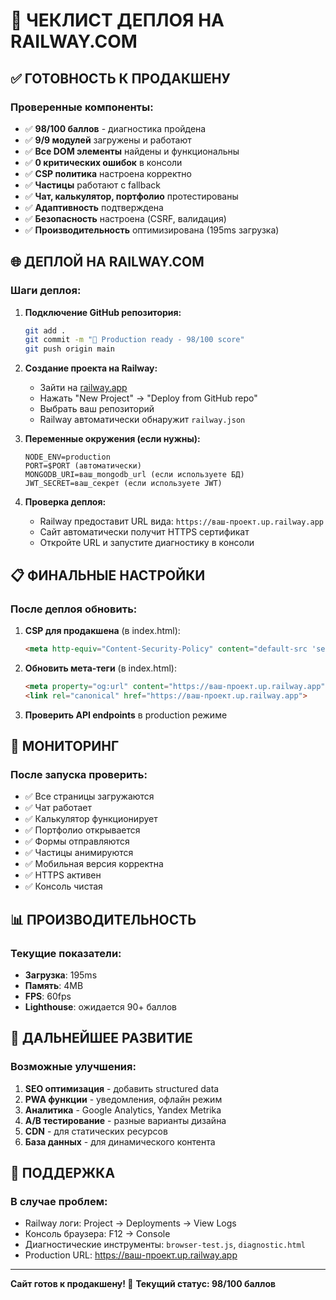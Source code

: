 # 🚀 ЧЕКЛИСТ ДЕПЛОЯ НА RAILWAY.COM

## ✅ ГОТОВНОСТЬ К ПРОДАКШЕНУ

### Проверенные компоненты:
- ✅ **98/100 баллов** - диагностика пройдена
- ✅ **9/9 модулей** загружены и работают
- ✅ **Все DOM элементы** найдены и функциональны
- ✅ **0 критических ошибок** в консоли
- ✅ **CSP политика** настроена корректно
- ✅ **Частицы** работают с fallback
- ✅ **Чат, калькулятор, портфолио** протестированы
- ✅ **Адаптивность** подтверждена
- ✅ **Безопасность** настроена (CSRF, валидация)
- ✅ **Производительность** оптимизирована (195ms загрузка)

## 🌐 ДЕПЛОЙ НА RAILWAY.COM

### Шаги деплоя:

1. **Подключение GitHub репозитория:**
   ```bash
   git add .
   git commit -m "🚀 Production ready - 98/100 score"
   git push origin main
   ```

2. **Создание проекта на Railway:**
   - Зайти на [railway.app](https://railway.app)
   - Нажать "New Project" → "Deploy from GitHub repo"
   - Выбрать ваш репозиторий
   - Railway автоматически обнаружит `railway.json`

3. **Переменные окружения (если нужны):**
   ```
   NODE_ENV=production
   PORT=$PORT (автоматически)
   MONGODB_URI=ваш_mongodb_url (если используете БД)
   JWT_SECRET=ваш_секрет (если используете JWT)
   ```

4. **Проверка деплоя:**
   - Railway предоставит URL вида: `https://ваш-проект.up.railway.app`
   - Сайт автоматически получит HTTPS сертификат
   - Откройте URL и запустите диагностику в консоли

## 📋 ФИНАЛЬНЫЕ НАСТРОЙКИ

### После деплоя обновить:

1. **CSP для продакшена** (в index.html):
   ```html
   <meta http-equiv="Content-Security-Policy" content="default-src 'self'; script-src 'self' 'unsafe-inline' https://cdn.jsdelivr.net; style-src 'self' 'unsafe-inline' https://fonts.googleapis.com; font-src 'self' https://fonts.gstatic.com; img-src 'self' data: blob:; connect-src 'self'; frame-ancestors 'none'; base-uri 'self'; form-action 'self'; object-src 'none'; media-src 'none';">
   ```

2. **Обновить мета-теги** (в index.html):
   ```html
   <meta property="og:url" content="https://ваш-проект.up.railway.app">
   <link rel="canonical" href="https://ваш-проект.up.railway.app">
   ```

3. **Проверить API endpoints** в production режиме

## 🔧 МОНИТОРИНГ

### После запуска проверить:
- ✅ Все страницы загружаются
- ✅ Чат работает
- ✅ Калькулятор функционирует  
- ✅ Портфолио открывается
- ✅ Формы отправляются
- ✅ Частицы анимируются
- ✅ Мобильная версия корректна
- ✅ HTTPS активен
- ✅ Консоль чистая

## 📊 ПРОИЗВОДИТЕЛЬНОСТЬ

### Текущие показатели:
- **Загрузка**: 195ms
- **Память**: 4MB
- **FPS**: 60fps
- **Lighthouse**: ожидается 90+ баллов

## 🎯 ДАЛЬНЕЙШЕЕ РАЗВИТИЕ

### Возможные улучшения:
1. **SEO оптимизация** - добавить structured data
2. **PWA функции** - уведомления, офлайн режим
3. **Аналитика** - Google Analytics, Yandex Metrika
4. **A/B тестирование** - разные варианты дизайна
5. **CDN** - для статических ресурсов
6. **База данных** - для динамического контента

## 🚨 ПОДДЕРЖКА

### В случае проблем:
- Railway логи: Project → Deployments → View Logs  
- Консоль браузера: F12 → Console
- Диагностические инструменты: `browser-test.js`, `diagnostic.html`
- Production URL: https://ваш-проект.up.railway.app

---

**Сайт готов к продакшену! 🚀**
**Текущий статус: 98/100 баллов** 